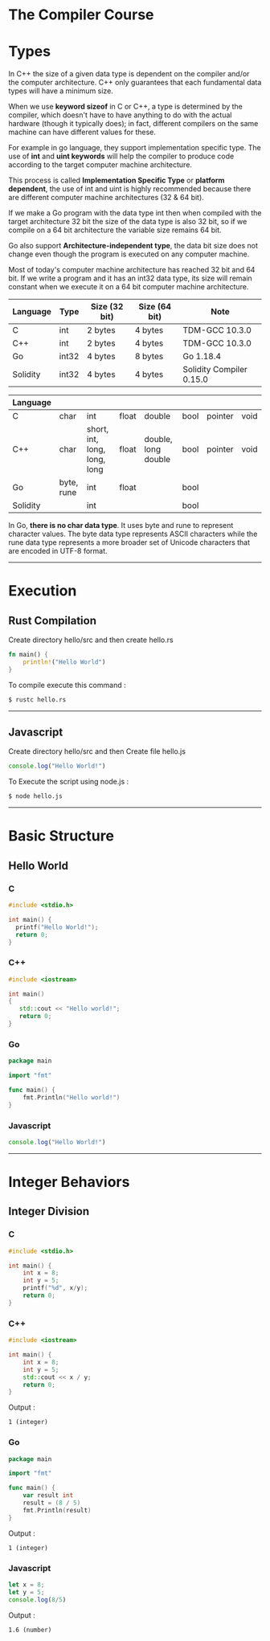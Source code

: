 # The Compiler Course



# Types

In C++ the size of a given data type is dependent on the compiler and/or the computer architecture. C++ only guarantees that each fundamental data types will have a minimum size. 

When we use **keyword sizeof** in C or C++, a type is determined by the compiler, which doesn't have to have anything to do with the actual hardware (though it typically does); in fact, different compilers on the same machine can have different values for these.

For example in go language, they support implementation specific type. The use of **int** and **uint keywords** will help the compiler to produce code according to the target computer machine architecture. 

This process is called **Implementation Specific Type** or **platform dependent**, the use of int and uint is highly recommended because there are different computer machine architectures (32 & 64 bit). 

If we make a Go program with the data type int then when compiled with the target architecture 32 bit the size of the data type is also 32 bit, so if we compile on a 64 bit architecture the variable size remains 64 bit.

Go also support **Architecture-independent type**, the data bit size does not change even though the program is executed on any computer machine.

Most of today's computer machine architecture has reached 32 bit and 64 bit. If we write a program and it has an int32 data type, its size will remain constant when we execute it on a 64 bit computer machine architecture.

| Language | Type  | Size (32 bit) | Size (64 bit) | Note                     |
| -------- | ----- | ------------- | ------------- | ------------------------ |
| C        | int   | 2 bytes       | 4 bytes       | TDM-GCC 10.3.0           |
| C++      | int   | 2 bytes       | 4 bytes       | TDM-GCC 10.3.0           |
| Go       | int32 | 4 bytes       | 8 bytes       | Go 1.18.4                |
| Solidity | int32 | 4 bytes       | 4 bytes       | Solidity Compiler 0.15.0 |





| Language |            |                              |       |                     |      |         |      |
| -------- | ---------- | ---------------------------- | ----- | ------------------- | ---- | ------- | ---- |
| C        | char       | int                          | float | double              | bool | pointer | void |
| C++      | char       | short, int, long, long, long | float | double, long double | bool | pointer | void |
| Go       | byte, rune | int                          | float |                     | bool |         |      |
| Solidity |            | int                          |       |                     | bool |         |      |

In Go, **there is no char data type**. It uses byte and rune to represent character values. The byte data type represents ASCII characters while the rune data type represents a more broader set of Unicode characters that are encoded in UTF-8 format.



---



# Execution



## Rust Compilation

Create directory hello/src and then create hello.rs

```rust
fn main() {
	println!("Hello World")
}
```

To compile execute this command :

```bash
$ rustc hello.rs
```



---



## Javascript

Create directory hello/src and then Create file hello.js

```javascript
console.log("Hello World!")
```

To Execute the script using node.js :

```bash
$ node hello.js
```



----



# Basic Structure



## Hello World



### C

```c
#include <stdio.h>

int main() {
  printf("Hello World!");
  return 0;
}
```



### C++

```c++
#include <iostream>

int main()
{
   std::cout << "Hello world!";
   return 0;
}
```



### Go

```go
package main

import "fmt"

func main() {
	fmt.Println("Hello world!")
}
```



### Javascript

```javascript
console.log("Hello World!")
```



----



# Integer Behaviors



## Integer Division



### C

```c
#include <stdio.h>

int main() {
	int x = 8;
	int y = 5;
	printf("%d", x/y);
	return 0;
}
```



### C++

```c++
#include <iostream>

int main() {
	int x = 8;
	int y = 5;
	std::cout << x / y;
	return 0;
}
```

Output : 

```
1 (integer)
```



### Go

```go
package main

import "fmt"

func main() {
	var result int
	result = (8 / 5)
	fmt.Println(result)
}
```

Output : 

```
1 (integer)
```



### Javascript

```javascript
let x = 8;
let y = 5;
console.log(8/5)
```

Output : 

```
1.6 (number)
```

